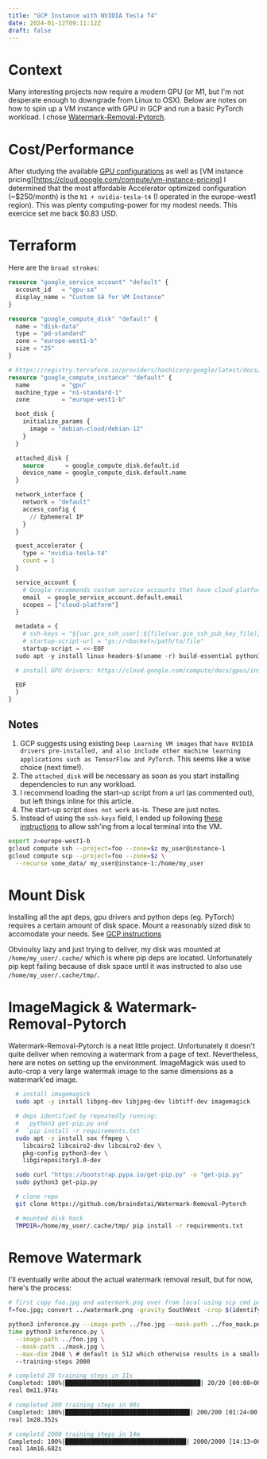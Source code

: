 ```yaml
---
title: "GCP Instance with NVIDIA Tesla T4"
date: 2024-01-12T09:11:12Z
draft: false
---
```


# Context

Many interesting projects now require a modern GPU (or M1, but I'm not desperate enough to downgrade from Linux to OSX). Below are notes on how to spin up a VM instance with GPU in GCP and run a basic PyTorch workload. I chose [Watermark-Removal-Pytorch](https://github.com/braindotai/Watermark-Removal-Pytorch).

# Cost/Performance

After studying the available [GPU configurations](https://cloud.google.com/compute/docs/gpus) as well as [VM instance pricing][https://cloud.google.com/compute/vm-instance-pricing] I determined that the most affordable Accelerator optimized configuration (~$250/month) is the `N1 + nvidia-tesla-t4` (I operated in the europe-west1 region). This was plenty computing-power for my modest needs. This exercice set me back $0.83 USD.

# Terraform

Here are the `broad strokes`:

```terraform {}
resource "google_service_account" "default" {
  account_id   = "gpu-sa"
  display_name = "Custom SA for VM Instance"
}

resource "google_compute_disk" "default" {
  name = "disk-data"
  type = "pd-standard"
  zone = "europe-west1-b"
  size = "25"
}

# https://registry.terraform.io/providers/hashicorp/google/latest/docs/resources/compute_instance
resource "google_compute_instance" "default" {
  name         = "gpu"
  machine_type = "n1-standard-1"
  zone         = "europe-west1-b"

  boot_disk {
    initialize_params {
      image = "debian-cloud/debian-12"
    }
  }

  attached_disk {
    source      = google_compute_disk.default.id
    device_name = google_compute_disk.default.name
  }

  network_interface {
    network = "default"
    access_config {
      // Ephemeral IP
    }
  }

  guest_accelerator {
    type = "nvidia-tesla-t4"
    count = 1
  }

  service_account {
    # Google recommends custom service accounts that have cloud-platform scope and permissions granted via IAM Roles.
    email  = google_service_account.default.email
    scopes = ["cloud-platform"]
  }

  metadata = {
    # ssh-keys = "${var.gce_ssh_user}:${file(var.gce_ssh_pub_key_file)}"
    # startup-script-url = "gs://<bucket>/path/to/file"
    startup-script = <<-EOF
  sudo apt -y install linux-headers-$(uname -r) build-essential python3-distutils tmux git curl vim

  # install GPU drivers: https://cloud.google.com/compute/docs/gpus/install-drivers-gpu

  EOF
  }
}
```

## Notes

1. GCP suggests using existing `Deep Learning VM images` that `have NVIDIA drivers pre-installed, and also include other machine learning applications such as TensorFlow and PyTorch`. This seems like a wise choice (next time!).
1. The `attached_disk` will be necessary as soon as you start installing dependencies to run any workload.
1. I recommend loading the start-up script from a url (as commented out), but left things inline for this article.
1. The start-up script `does not work` as-is. These are just notes.
1. Instead of using the `ssh-keys` field, I ended up following [these instructions](https://cloud.google.com/compute/docs/connect/root-ssh#gcloud) to allow ssh'ing from a local terminal into the VM.

```bash {}
export z=europe-west1-b
gcloud compute ssh --project=foo --zone=$z my_user@instance-1
gcloud compute scp --project=foo --zone=$z \
  --recurse some_data/ my_user@instance-1:/home/my_user
```

# Mount Disk

Installing all the apt deps, gpu drivers and python deps (eg. PyTorch) requires a certain amount of disk space. Mount a reasonably sized disk to accomodate your needs. See [GCP instructions](https://cloud.google.com/tpu/docs/setup-persistent-disk)

Obvioulsy lazy and just trying to deliver, my disk was mounted at `/home/my_user/.cache/` which is where pip deps are located. Unfortunately pip kept failing because of disk space until it was instructed to also use `/home/my_user/.cache/tmp/`.

# ImageMagick & Watermark-Removal-Pytorch

Watermark-Removal-Pytorch is a neat little project. Unfortunately it doesn't quite deliver when removing a watermark from a page of text. Nevertheless, here are notes on setting up the environment. ImageMagick was used to auto-crop a very large watermak image to the same dimensions as a watermark'ed image.

```bash {}
  # install imagemagick
  sudo apt -y install libpng-dev libjpeg-dev libtiff-dev imagemagick

  # deps identified by repeatedly running:
  #   python3 get-pip.py and
  #  `pip install -r requirements.txt`
  sudo apt -y install sox ffmpeg \
    libcairo2 libcairo2-dev libcairo2-dev \
    pkg-config python3-dev \
    libgirepository1.0-dev

  sudo curl "https://bootstrap.pypa.io/get-pip.py" -o "get-pip.py"
  sudo python3 get-pip.py

  # clone repo
  git clone https://github.com/braindotai/Watermark-Removal-Pytorch

  # mounted disk hack
  TMPDIR=/home/my_user/.cache/tmp/ pip install -r requirements.txt
```

# Remove Watermark

I'll eventually write about the actual watermark removal result, but for now, here's the process:

```bash {}
# first copy foo.jpg and watermark.png over from local using scp cmd provided earlier
f=foo.jpg; convert ../watermark.png -gravity SouthWest -crop $(identify -format "%wx%h\n" $f)+0+0 "${f%.jpg}\_mask.png"

python3 inference.py --image-path ../foo.jpg --mask-path ../foo_mask.png
time python3 inference.py \
  --image-path ../foo.jpg \
  --mask-path ../mask.jpg \
  --max-dim 2048 \ # default is 512 which otherwise results in a smaller image
  --training-steps 2000

# completd 20 training steps in 11s
Completed: 100%|██████████████████████████████████████| 20/20 [00:08<00:00, 2.37it/s, Loss=0.00155]
real 0m11.974s

# completed 200 training steps in 90s
Completed: 100%|███████████████████████████████████| 200/200 [01:24<00:00, 2.36it/s, Loss=0.000156]
real 1m28.352s

# completd 2000 training steps in 14m
Completed: 100%|██████████████████████████████████| 2000/2000 [14:13<00:00, 2.34it/s, Loss=4.85e-6]
real 14m16.682s
```
